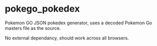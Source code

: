 # pokego_pokedex
Pokemon GO JSON pokedex generator, uses a decoded Pokemon Go masters file as the source.

No external dependancy, should work across all browsers.

